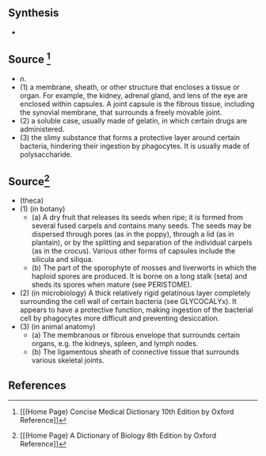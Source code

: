 ## Synthesis
- 
## Source [^1]
- $n$. 
- (1) a membrane, sheath, or other structure that encloses a tissue or organ. For example, the kidney, adrenal gland, and lens of the eye are enclosed within capsules. A joint capsule is the fibrous tissue, including the synovial membrane, that surrounds a freely movable joint. 
- (2) a soluble case, usually made of gelatin, in which certain drugs are administered. 
- (3) the slimy substance that forms a protective layer around certain bacteria, hindering their ingestion by phagocytes. It is usually made of polysaccharide.
## Source[^2]
- (theca) 
- (1) (in botany) 
	- (a) A dry fruit that releases its seeds when ripe; it is formed from several fused carpels and contains many seeds. The seeds may be dispersed through pores (as in the poppy), through a lid (as in plantain), or by the splitting and separation of the individual carpels (as in the crocus). Various other forms of capsules include the silicula and siliqua. 
	- (b) The part of the sporophyte of mosses and liverworts in which the haploid spores are produced. It is borne on a long stalk (seta) and sheds its spores when mature (see PERISTOME). 
- (2) (in microbiology) A thick relatively rigid gelatinous layer completely surrounding the cell wall of certain bacteria (see GLYCOCALYx). It appears to have a protective function, making ingestion of the bacterial cell by phagocytes more difficult and preventing desiccation. 
- (3) (in animal anatomy) 
	- (a) The membranous or fibrous envelope that surrounds certain organs, e.g. the kidneys, spleen, and lymph nodes. 
	- (b) The ligamentous sheath of connective tissue that surrounds various skeletal joints.
## References

[^1]: [[(Home Page) Concise Medical Dictionary 10th Edition by Oxford Reference]]
[^2]: [[(Home Page) A Dictionary of Biology 8th Edition by Oxford Reference]]